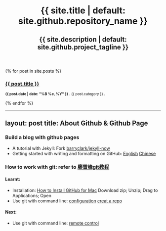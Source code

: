   <header>
      <h1>{{ site.title | default: site.github.repository_name }}</h1>
      <h2>{{ site.description | default: site.github.project_tagline }}</h2>
    </header>
{% for post in site.posts %}   
    <h3><a href="{{ post.url }}">{{ post.title }}</a></h3>
    <p><small><strong>{{ post.date | date: "%B %e, %Y" }}</strong> . {{ post.category }} . <a href="http://myname.github.com{{ post.url }}#disqus_thread"></a></small></p>            
{% endfor %}

---
layout: post
title: About Github & Github Page
---

### Build a blog with github pages
- A tutorial with Jekyll: Fork [barryclark/jekyll-now](https://www.smashingmagazine.com/2014/08/build-blog-jekyll-github-pages/) 
- Getting started with writing and formatting on GitHub: [English](https://docs.github.com/en/github/writing-on-github/getting-started-with-writing-and-formatting-on-github) [Chinese](https://docs.github.com/cn/github/writing-on-github/basic-writing-and-formatting-syntax)

### How to work with git: refer to [廖雪峰git教程](https://www.liaoxuefeng.com/wiki/896043488029600)
#### Learnt:
- Installation: [How to Install GitHub for Mac](https://www.instructables.com/How-To-Install-GitHub-For-Mac/)
  Download zip; Unzip; Drag to Applications; Open
-  Use git with command line:
   [configuration](https://www.liaoxuefeng.com/wiki/896043488029600/896067074338496)
   [creat a repo](https://www.liaoxuefeng.com/wiki/896043488029600/896827951938304)

#### Next:
- Use git with command line:
  [remote control](https://www.liaoxuefeng.com/wiki/896043488029600/898732864121440)
